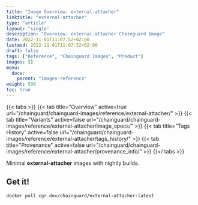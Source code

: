 ```yaml
---
title: "Image Overview: external-attacher"
linktitle: "external-attacher"
type: "article"
layout: "single"
description: "Overview: external-attacher Chainguard Image"
date: 2022-11-01T11:07:52+02:00
lastmod: 2022-11-01T11:07:52+02:00
draft: false
tags: ["Reference", "Chainguard Images", "Product"]
images: []
menu:
  docs:
    parent: "images-reference"
weight: 500
toc: true
---
```


{{< tabs >}}
{{< tab title="Overview" active=true url="/chainguard/chainguard-images/reference/external-attacher/" >}}
{{< tab title="Variants" active=false url="/chainguard/chainguard-images/reference/external-attacher/image_specs/" >}}
{{< tab title="Tags History" active=false url="/chainguard/chainguard-images/reference/external-attacher/tags_history/" >}}
{{< tab title="Provenance" active=false url="/chainguard/chainguard-images/reference/external-attacher/provenance_info/" >}}
{{</ tabs >}}

Minimal **external-attacher** images with nightly builds.

## Get it!

```
docker pull cgr.dev/chainguard/external-attacher:latest
```

